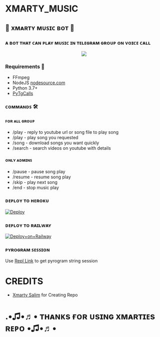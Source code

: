 # XMARTY_MUSIC
<h2 align="centre">🎵 xᴍᴀʀᴛʏ ᴍᴜꜱɪᴄ ʙᴏᴛ 🎵</h2>

### ᴀ ʙᴏᴛ ᴛʜᴀᴛ ᴄᴀɴ ᴘʟᴀʏ ᴍᴜꜱɪᴄ ɪɴ ᴛᴇʟᴇɢʀᴀᴍ ɢʀᴏᴜᴘ ᴏɴ ᴠᴏɪᴄᴇ ᴄᴀʟʟ 

<p align="center">
  <img src="https://telegra.ph/file/3aa55e7efe0fabf05da4e.jpg">
</p>

<h3>Requirements 📝</h3>

- FFmpeg
- NodeJS [nodesource.com](https://nodesource.com/)
- Python 3.7+
- [PyTgCalls](https://github.com/pytgcalls/pytgcalls)

### ᴄᴏᴍᴍᴀɴᴅꜱ 🛠
#### ꜰᴏʀ ᴀʟʟ ɢʀᴏᴜᴘ
- /play - reply to youtube url or song file to play song
- /play <song name> - play song you requested
- /song <song name> - download songs you want quickly
- /search <query> - search videos on youtube with details

#### ᴏɴʟʏ ᴀᴅᴍɪɴꜱ
- /pause - pause song play
- /resume - resume song play
- /skip - play next song
- /end - stop music play

### ᴅᴇᴘʟᴏʏ ᴛᴏ ʜᴇʀᴏᴋᴜ</h4>

[![Deploy](https://www.herokucdn.com/deploy/button.svg)](https://heroku.com/deploy?template=https://github.com/S780821/XMARTY_MUSIC)
### ᴅᴇᴘʟᴏʏ ᴛᴏ ʀᴀɪʟᴡᴀʏ

[![Deploy+on+Railway](https://railway.app/button.svg)](https://railway.app/new/template?template=https://github.com/S780821/Xmarty_Music&envs=API_ID,API_HASH,BOT_TOKEN,SESSION_NAME,SUDO_USER)

### ᴘʏʀᴏɢʀᴀᴍ ꜱᴇꜱꜱɪᴏɴ
Use [Repl Link](https://replit.com/@S780821/PyrogramSession) to get pyrogram string session

# CREDITS
- [Xmarty Salim](https://github.com/S780821) for Creating Repo

# .•♫•♬• ᴛʜᴀɴᴋs ғᴏʀ ᴜsɪɴɢ xᴍᴀʀᴛɪᴇs ʀᴇᴘᴏ •♫•♬•
